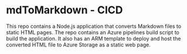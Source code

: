 # mdToMarkdown - CICD

This repo contains a Node.js application that converts Markdown files to static HTML pages. The repo contains an Azure pipelines build 
script to build the application. It also has an ARM template to deploy and host the converted HTML file to Azure Storage
as a static web page.
